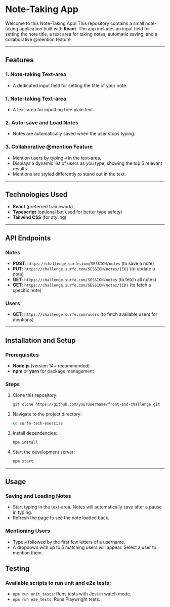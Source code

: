 # **Note-Taking App**

Welcome to this Note-Taking App! This repository contains a small note-taking application built with **React**. The app includes an input field for setting the note title, a text area for taking notes, automatic saving, and a collaborative @mention feature

---

## **Features**

### **1. Note-taking Text-area**

- A dedicated input field for setting the title of your note.

### **1. Note-taking Text-area**

- A text-area for inputting free plain text.

### **2. Auto-save and Load Notes**

- Notes are automatically saved when the user stops typing.

### **3. Collaborative @mention Feature**

- Mention users by typing `@` in the text-area.
- Displays a dynamic list of users as you type, showing the top 5 relevant results.
- Mentions are styled differently to stand out in the text.

---

## **Technologies Used**

- **React** (preferred framework)
- **Typescript** (optional but used for better type safety)
- **Tailwind CSS** (for styling)

---

## **API Endpoints**

### **Notes**

- **POST**: `https://challenge.surfe.com/SESSION/notes` (to save a note)
- **PUT**: `https://challenge.surfe.com/SESSION/notes/{ID}` (to update a note)
- **GET**: `https://challenge.surfe.com/SESSION/notes` (to fetch all notes)
- **GET**: `https://challenge.surfe.com/SESSION/notes/{ID}` (to fetch a specific note)

### **Users**

- **GET**: `https://challenge.surfe.com/users` (to fetch available users for mentions)

---

## **Installation and Setup**

### **Prerequisites**

- **Node.js** (version 14+ recommended)
- **npm** or **yarn** for package management

### **Steps**

1. Clone this repository:

   ```bash
   git clone https://github.com/yourusername/front-end-challenge.git

   ```

2. Navigate to the project directory:

   ```bash
   cd surfe-tech-exercise

   ```

3. Install dependencies:

   ```bash
   npm install

   ```

4. Start the development server:
   ```bash
   npm start
   ```

---

## **Usage**

### **Saving and Loading Notes**

- Start typing in the text-area. Notes will automatically save after a pause in typing.
- Refresh the page to see the note loaded back.

### **Mentioning Users**

- Type `@` followed by the first few letters of a username.
- A dropdown with up to 5 matching users will appear. Select a user to mention them.

## Testing

### **Available scripts to run unit and e2e tests:**

- `npm run unit_tests`: Runs tests with Jest in watch mode.
- `npm run e2e_tests`: Runs Playwright tests.
